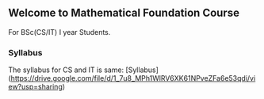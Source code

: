 ## Welcome to Mathematical Foundation Course

For BSc(CS/IT) I year Students.


### Syllabus


The syllabus for CS and IT is same: 
[Syllabus] (https://drive.google.com/file/d/1_7u8_MPh1WlRV6XK61NPveZFa6e53qdi/view?usp=sharing)


